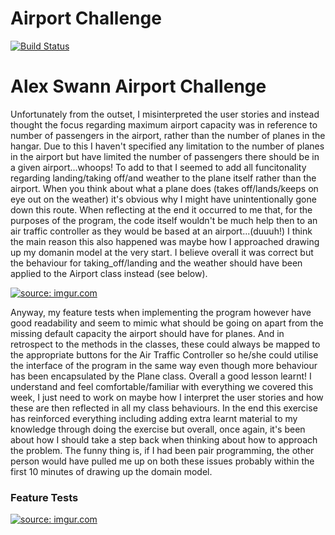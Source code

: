Airport Challenge
=================
 
[![Build Status](https://travis-ci.org/Alex-Swann/airport_challenge.svg?branch=master)](https://travis-ci.org/Alex-Swann/airport_challenge)

# Alex Swann Airport Challenge

Unfortunately from the outset, I misinterpreted the user stories and instead thought the focus regarding maximum airport capacity was in reference to number of passengers in the airport, rather than the number of planes in the hangar. Due to this I haven't specified any limitation to the number of planes in the airport but have limited the number of passengers there should be in a given airport...whoops! To add to that I seemed to add all funcitonality regarding landing/taking off/and weather to the plane itself rather than the airport. When you think about what a plane does (takes off/lands/keeps on eye out on the weather) it's obvious why I might have unintentionally gone down this route. When reflecting at the end it occurred to me that, for the purposes of the program, the code itself wouldn't be much help then to an air traffic controller as they would be based at an airport...(duuuh!) I think the main reason this also happened was maybe how I approached drawing up my domanin model at the very start. I believe overall it was correct but the behaviour for taking_off/landing and the weather should have been applied to the Airport class instead (see below).

<a href="http://imgur.com/fQrgIqu"><img src="http://i.imgur.com/fQrgIqu.png" title="source: imgur.com" /></a>

Anyway, my feature tests when implementing the program however have good readability and seem to mimic what should be going on apart from the missing default capacity the airport should have for planes. And in retrospect to the methods in the classes, these could always be mapped to the appropriate buttons for the Air Traffic Controller so he/she could utilise the interface of the program in the same way even though more behaviour has been encapsulated by the Plane class. Overall a good lesson learnt! I understand and feel comfortable/familiar with everything we covered this week, I just need to work on maybe how I interpret the user stories and how these are then reflected in all my class behaviours. In the end this exercise has reinforced everything including adding extra learnt material to my knowledge through doing the exercise but overall, once again, it's been about how I should take a step back when thinking about how to approach the problem. The funny thing is, if I had been pair programming, the other person would have pulled me up on both these issues probably within the first 10 minutes of drawing up the domain model.

### Feature Tests
<a href="http://imgur.com/qsrH0e4"><img src="http://i.imgur.com/qsrH0e4.png" title="source: imgur.com" /></a>
